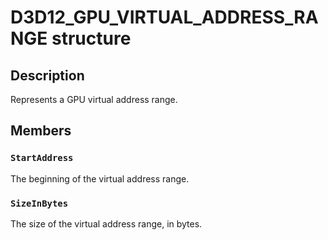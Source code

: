 # D3D12_GPU_VIRTUAL_ADDRESS_RANGE structure

## Description

Represents a GPU virtual address range.

## Members

### `StartAddress`

The beginning of the virtual address range.

### `SizeInBytes`

The size of the virtual address range, in bytes.